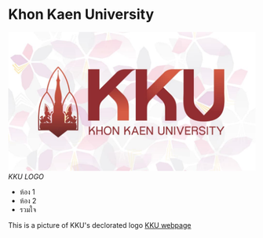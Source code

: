<!DOCTYPE html>
<html lang="en">
<head>
    <meta charset="UTF-8">
    <meta http-equiv="X-UA-Compatible" content="IE=edge">
    <meta name="viewport" content="width=device-width, initial-scale=1.0">
    <title>Thanapech's example</title>
    <link rel="stylesheet" href="styles.css">
    <link href='https://fonts.googleapis.com/css?family=Open+Sans' rel='stylesheet' type='text/css'>
</head>
<body>
    <h1>Khon Kaen University</h1>
    <div id="picture">
        <img src="images/kku.jpg" alt="This is KKU logo"/>
        <figcaption><em>KKU LOGO</em></figcaption>
    </div>
    <ul>
        <li>ห้อง 1</li>
        <li>ห้อง 2</li>
        <li>รวมใจ</li>
    </ul>
    <p>This is a picture of KKU's declorated logo <a href="https://m.kku.ac.th/" target="_blank">KKU webpage</a></p>
</body>
</html>
